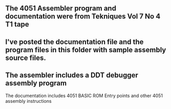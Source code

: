 The 4051 Assembler program and documentation were from Tekniques Vol 7 No 4 T1 tape
---
I've posted the documentation file and the program files in this folder with sample assembly source files.
---
The assembler includes a DDT debugger assembly program
--- 
The documentation includes 4051 BASIC ROM Entry points and other 4051 assembly instructions
